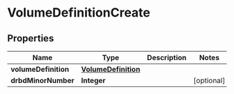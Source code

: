 # VolumeDefinitionCreate

## Properties
Name | Type | Description | Notes
------------ | ------------- | ------------- | -------------
**volumeDefinition** | [**VolumeDefinition**](VolumeDefinition.md) |  | 
**drbdMinorNumber** | **Integer** |  |  [optional]
